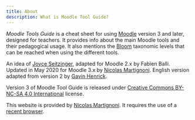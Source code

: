 ```yaml
---
title: About
description: What is Moodle Tool Guide?
---
```


_Moodle Tools Guide_ is a cheat sheet for using [Moodle][moodle] version 3 and later, designed for teachers. It provides info about the main Moodle tools and their pedagogical usage. It also mentions the [Bloom][bloom] taxonomic levels that can be reached when using the different tools.

An idea of [Joyce Seitzinger](https://twitter.com/catspyjamasnz), adapted for Moodle 2.x by Fabien Balli. Updated in May 2020 for Moodle 3.x by [Nicolas Martignoni][nm]. English version adapted from version 2 by [Gavin Henrick](https://twitter.com/ghenrick).

Version 3 of Moodle Tool Guide is released under [Creative Commons BY-NC-SA 4.0 International][cc] license.

This website is provided by [Nicolas Martignoni][nm]. It requires the use of a [recent browser][browser].

 [moodle]: https://moodle.org/
 [bloom]: https://en.wikipedia.org/wiki/Bloom%27s_taxonomy
 [cc]: https://creativecommons.org/licenses/by-nc-sa/4.0/
 [browser]: https://browsehappy.com/
 [nm]: https://blog.martignoni.net/a-propos/
